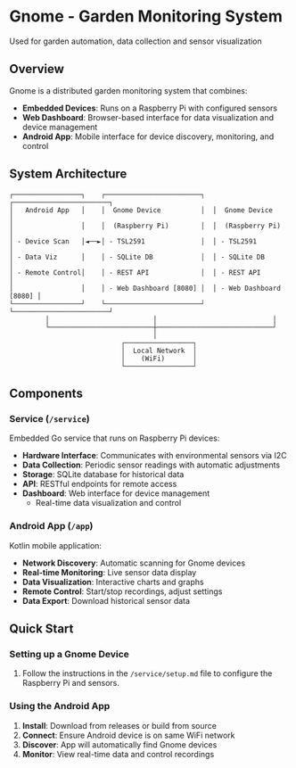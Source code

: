 # Gnome - Garden Monitoring System

Used for garden automation, data collection and sensor visualization

## Overview

Gnome is a distributed garden monitoring system that combines:

- **Embedded Devices**: Runs on a Raspberry Pi with configured sensors
- **Web Dashboard**: Browser-based interface for data visualization and device management
- **Android App**: Mobile interface for device discovery, monitoring, and control

## System Architecture

```text
┌─────────────────┐    ┌────────────────────────┐  ┌────────────────────────┐
│   Android App   │    │  Gnome Device          │  │  Gnome Device          │
│                 │    │  (Raspberry Pi)        │  │  (Raspberry Pi)        │
│ - Device Scan   │◄──►│ - TSL2591              │  │ - TSL2591              │
│ - Data Viz      │    │ - SQLite DB            │  │ - SQLite DB            │
│ - Remote Control│    │ - REST API             │  │ - REST API             │
│                 │    │ - Web Dashboard [8080] │  │ - Web Dashboard [8080] │
└─────────────────┘    └────────────────────────┘  └────────────────────────┘
         │                          │                             │
         └──────────────────────────┼─────────────────────────────┘
                                    │
                            ┌─────────────────┐
                            │  Local Network  │
                            │    (WiFi)       │
                            └─────────────────┘
```

## Components

### Service (`/service`)

Embedded Go service that runs on Raspberry Pi devices:

- **Hardware Interface**: Communicates with environmental sensors via I2C
- **Data Collection**: Periodic sensor readings with automatic adjustments
- **Storage**: SQLite database for historical data
- **API**: RESTful endpoints for remote access
- **Dashboard**: Web interface for device management
  - Real-time data visualization and control

### Android App (`/app`)

Kotlin mobile application:

- **Network Discovery**: Automatic scanning for Gnome devices
- **Real-time Monitoring**: Live sensor data display
- **Data Visualization**: Interactive charts and graphs
- **Remote Control**: Start/stop recordings, adjust settings
- **Data Export**: Download historical sensor data

## Quick Start

### Setting up a Gnome Device

1. Follow the instructions in the `/service/setup.md` file to configure the Raspberry Pi and sensors.

### Using the Android App

1. **Install**: Download from releases or build from source
2. **Connect**: Ensure Android device is on same WiFi network
3. **Discover**: App will automatically find Gnome devices
4. **Monitor**: View real-time data and control recordings
